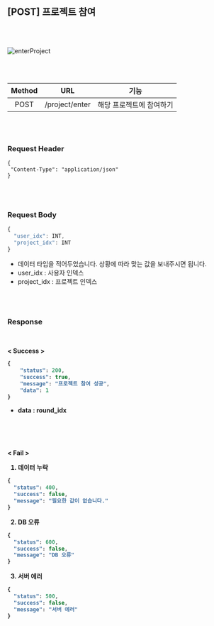 ## [POST] 프로젝트 참여

<br>
<br>

![enterProject](https://user-images.githubusercontent.com/55133871/90500902-7c918400-e186-11ea-9592-374b4a4667c3.png)

<br>
<br>

| Method |  URL   |                    기능                     |
| :----: | :-----: | :-----------------------------------------: |
|  POST  | /project/enter | 해당 프로젝트에 참여하기 |



<br>
<br>



### Request Header

```
{
 "Content-Type": "application/json"
}
```


<br>
<br>




### Request Body

```javascript
{
  "user_idx": INT,
  "project_idx": INT
}
```
* 데이터 타입을 적어두었습니다. 상황에 따라 맞는 값을 보내주시면 됩니다.
* user_idx : 사용자 인덱스
* project_idx : 프로젝트 인덱스

<br>
<br>

### Response

<br>

<b>< Success >

```javascript
{
    "status": 200,
    "success": true,
    "message": "프로젝트 참여 성공",
    "data": 1
}
```
* data : round_idx


**ㅤ**

<br>

<b> < Fail >


1. 데이터 누락

```javascript
{
  "status": 400,
  "success": false,
  "message": "필요한 값이 없습니다."
}
```

2. DB 오류

```javascript
{
  "status": 600,
  "success": false,
  "message": "DB 오류"
}
```

3. 서버 에러

```javascript
{
  "status": 500,
  "success": false,
  "message": "서버 에러"
}
```